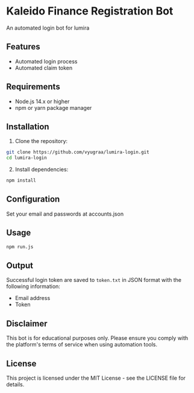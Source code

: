 # Kaleido Finance Registration Bot

An automated login bot for lumira

## Features

-  Automated login process
-  Automated claim token

## Requirements

- Node.js 14.x or higher
- npm or yarn package manager

## Installation

1. Clone the repository:
```bash
git clone https://github.com/vyugraa/lumira-login.git
cd lumira-login
```

2. Install dependencies:
```bash
npm install
```

## Configuration

Set your email and passwords at accounts.json

## Usage


```bash
npm run.js
```


## Output

Successful login token are saved to `token.txt` in JSON format with the following information:
- Email address
- Token


## Disclaimer

This bot is for educational purposes only. Please ensure you comply with the platform's terms of service when using automation tools.

## License

This project is licensed under the MIT License - see the LICENSE file for details.
